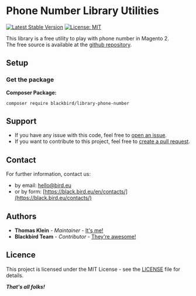 # Phone Number Library Utilities

[![Latest Stable Version](https://img.shields.io/packagist/v/blackbird/library-phone-number.svg?style=flat-square)](https://packagist.org/packages/blackbird/library-phone-number)
[![License: MIT](https://img.shields.io/github/license/blackbird-agency/magento-2-phone-number-lib.svg?style=flat-square)](./LICENSE)  

This library is a free utility to play with phone number in Magento 2.  
The free source is available at the [github repository](https://github.com/blackbird-agency/magento-2-phone-number-lib).

## Setup

### Get the package

**Composer Package:**

```
composer require blackbird/library-phone-number
```

## Support

- If you have any issue with this code, feel free to [open an issue](https://github.com/blackbird-agency/magento-2-phone-number-lib/issues/new).  
- If you want to contribute to this project, feel free to [create a pull request](https://github.com/blackbird-agency/magento-2-phone-number-lib/compare).

## Contact

For further information, contact us:

- by email: hello@bird.eu
- or by form: [https://black.bird.eu/en/contacts/](https://black.bird.eu/contacts/)

## Authors

- **Thomas Klein** - *Maintainer* - [It's me!](https://github.com/thomas-kl1)
- **Blackbird Team** - *Contributor* - [They're awesome!](https://github.com/blackbird-agency)

## Licence

This project is licensed under the MIT License - see the [LICENSE](LICENSE) file for details.

***That's all folks!***

